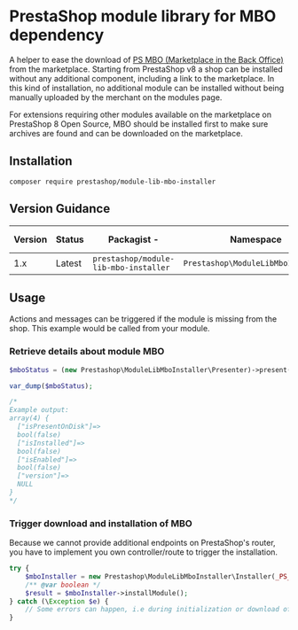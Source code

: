 # PrestaShop module library for MBO dependency

A helper to ease the download of [PS MBO (Marketplace in the Back Office)](https://github.com/PrestaShopCorp/ps_mbo) from the marketplace.
Starting from PrestaShop v8 a shop can be installed without any additional component, including a link to the marketplace. In this kind of installation, no additional module can be installed without being manually uploaded by the merchant on the modules page.

For extensions requiring other modules available on the marketplace on PrestaShop 8 Open Source, MBO should be installed first to make sure archives are found and can be downloaded on the marketplace.

## Installation

```
composer require prestashop/module-lib-mbo-installer
```

## Version Guidance

| Version | Status         | Packagist           -| Namespace    | Repo                | Docs                | PHP Version  |
|---------|----------------|----------------------|--------------|---------------------|---------------------|--------------|
| 1.x     | Latest         | `prestashop/module-lib-mbo-installer` | `Prestashop\ModuleLibMboInstaller` | [v1.x][lib-1-repo] | N/A                 | >=5.6   |

[lib-1-repo]: https://github.com/PrestaShopCorp/module-lib-mbo-installer/tree/main

## Usage

Actions and messages can be triggered if the module is missing from the shop.
This example would be called from your module.

### Retrieve details about module MBO

```php
$mboStatus = (new Prestashop\ModuleLibMboInstaller\Presenter)->present();

var_dump($mboStatus);

/*
Example output:
array(4) {
  ["isPresentOnDisk"]=>
  bool(false)
  ["isInstalled"]=>
  bool(false)
  ["isEnabled"]=>
  bool(false)
  ["version"]=>
  NULL
}
*/
```

### Trigger download and installation of MBO

Because we cannot provide additional endpoints on PrestaShop's router, you have to implement you own controller/route to trigger the installation.

```php
try {
    $mboInstaller = new Prestashop\ModuleLibMboInstaller\Installer(_PS_VERSION_);
    /** @var boolean */
    $result = $mboInstaller->installModule();
} catch (\Exception $e) {
    // Some errors can happen, i.e during initialization or download of the module
}
```

